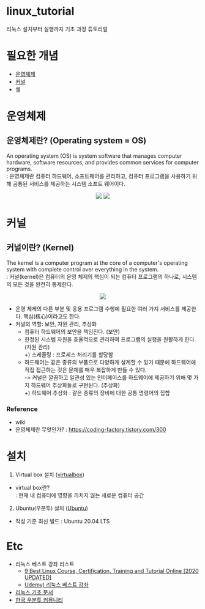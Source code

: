 # linux_tutorial
리눅스 설치부터 실행까지 기초 과정 튜토리얼

# 필요한 개념
 - [운영체제](#운영체제)
 - [커널](#커널)
 - 쉘

<!-- 운영체제 -->
# 운영체제
## 운영체제란? (Operating system = OS)
An operating system (OS) is system software that manages computer hardware, software resources, and provides common services for computer programs.  
: 운영체제란 컴퓨터 하드웨어, 소프트웨어를 관리하고, 컴퓨터 프로그램을 사용하기 위해 공통된 서비스를 제공하는 시스템 소프트 웨어이다.  

<p align="center">
  <img src ="https://upload.wikimedia.org/wikipedia/commons/thumb/e/e1/Operating_system_placement.svg/250px-Operating_system_placement.svg.png">
  <img src ="https://upload.wikimedia.org/wikipedia/commons/a/a3/Operating_system_placement_kor.png">
</p>
                                                                                                                             
<!-- 커널 -->
# 커널
## 커널이란? (Kernel)
The kernel is a computer program at the core of a computer's operating system with complete control over everything in the system.  
: 커널(kernel)은 컴퓨터의 운영 체제의 핵심이 되는 컴퓨터 프로그램의 하나로, 시스템의 모든 것을 완전히 통제한다.

<p align ="center">
 <img src="https://upload.wikimedia.org/wikipedia/commons/thumb/8/8f/Kernel_Layout.svg/220px-Kernel_Layout.svg.png">
</p>

- 운영 체제의 다른 부분 및 응용 프로그램 수행에 필요한 여러 가지 서비스를 제공한다. 핵심(核心)이라고도 한다.
- 커널의 역할: 보안, 자원 관리, 추상화
  - 컴퓨터 하드웨어의 보안을 책임진다. (보안)
  - 한정된 시스템 자원을 효율적으로 관리하여 프로그램의 실행을 원활하게 한다. (자원 관리)  
    +) 스케줄링 : 프로세스 처리기를 할당함
  - 하드웨어는 같은 종류의 부품으로 다양하게 설계할 수 있기 때문에 하드웨어에 직접 접근하는 것은 문제를 매우 복잡하게 만들 수 있다.  
   -> 커널은 깔끔하고 일관성 있는 인터페이스를 하드웨어에 제공하기 위해 몇 가지 하드웨어 추상화들로 구현된다. (추상화)  
    +) 하드웨어 추상화 : 같은 종류의 장비에 대한 공통 명령어의 집합
 
 
### Reference
- wiki 
- 운영체제란 무엇인가? : https://coding-factory.tistory.com/300

# 설치 
 
1. Virtual box 설치 ([virtualbox](https://www.virtualbox.org/wiki/Downloads))
 - virtual box란?  
  : 현재 내 컴퓨터에 영향을 끼치지 않는 새로운 컴퓨터 공간

2. Ubuntu(우분투) 설치 ([Ubuntu](https://ubuntu.com/download/desktop))
 - 작성 기준 최신 빌드 : Ubuntu 20.04 LTS
 
 # Etc
 * 리눅스 베스트 강좌 리스트  
   - [9 Best Linux Course, Certification, Training and Tutorial Online [2020 UPDATED]](https://digitaldefynd.com/best-linux-tutorial-certification-training-course/)
   - [Udemy) 리눅스 베스트 강좌](https://digitaldefynd.com/best-linux-tutorial-certification-training-course/)
 * [리눅스 기초 문서](https://ruinick.tistory.com/203)
 * [한국 우분투 커뮤니티](https://www.ubuntu-kr.org/)
